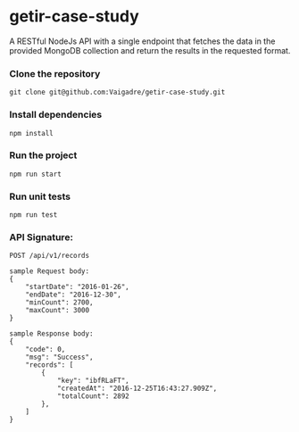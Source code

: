 # getir-case-study

A RESTful NodeJs API with a single endpoint that fetches the data in the provided MongoDB collection and return the results in the requested format.

### Clone the repository

```
git clone git@github.com:Vaigadre/getir-case-study.git
```

### Install dependencies

```
npm install
```

### Run the project

```
npm run start
```

### Run unit tests

```
npm run test
```

### API Signature:

```
POST /api/v1/records

sample Request body:
{
    "startDate": "2016-01-26",
    "endDate": "2016-12-30",
    "minCount": 2700,
    "maxCount": 3000
}

sample Response body:
{
    "code": 0,
    "msg": "Success",
    "records": [
        {
            "key": "ibfRLaFT",
            "createdAt": "2016-12-25T16:43:27.909Z",
            "totalCount": 2892
        },
    ]
}       
```

